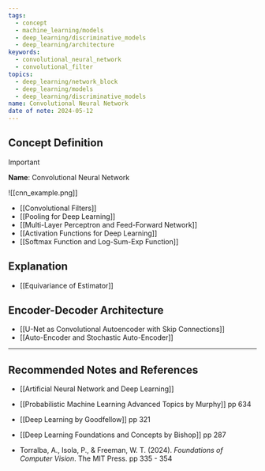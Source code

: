 ```yaml
---
tags:
  - concept
  - machine_learning/models
  - deep_learning/discriminative_models
  - deep_learning/architecture
keywords:
  - convolutional_neural_network
  - convolutional_filter
topics:
  - deep_learning/network_block
  - deep_learning/models
  - deep_learning/discriminative_models
name: Convolutional Neural Network
date of note: 2024-05-12
---
```


## Concept Definition

>[!important]
>**Name**: Convolutional Neural Network



![[cnn_example.png]]

- [[Convolutional Filters]]
- [[Pooling for Deep Learning]]
- [[Multi-Layer Perceptron and Feed-Forward Network]]
- [[Activation Functions for Deep Learning]]
- [[Softmax Function and Log-Sum-Exp Function]]

## Explanation


- [[Equivariance of Estimator]]


## Encoder-Decoder Architecture

- [[U-Net as Convolutional Autoencoder with Skip Connections]]
- [[Auto-Encoder and Stochastic Auto-Encoder]]



-----------
##  Recommended Notes and References



- [[Artificial Neural Network and Deep Learning]]

- [[Probabilistic Machine Learning Advanced Topics by Murphy]] pp 634
- [[Deep Learning by Goodfellow]] pp 321
- [[Deep Learning Foundations and Concepts by Bishop]] pp 287
- Torralba, A., Isola, P., & Freeman, W. T. (2024). _Foundations of Computer Vision_. The MIT Press. pp 335 - 354